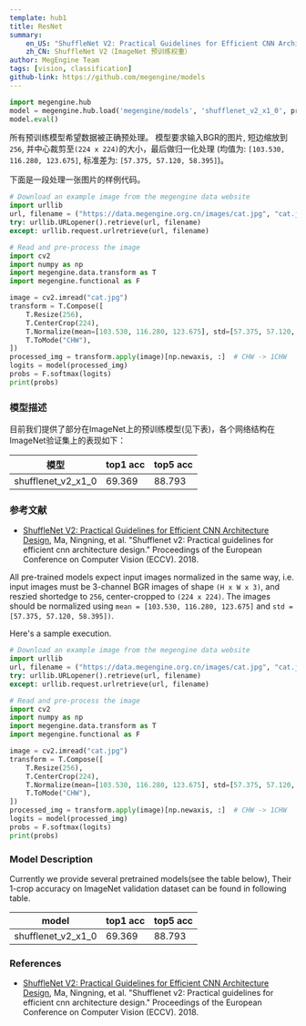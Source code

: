 ```yaml
---
template: hub1
title: ResNet
summary:
    en_US: "ShuffleNet V2: Practical Guidelines for Efficient CNN Architecture Design"
    zh_CN: ShuffleNet V2（ImageNet 预训练权重）
author: MegEngine Team
tags: [vision, classification]
github-link: https://github.com/megengine/models
---
```


```python
import megengine.hub
model = megengine.hub.load('megengine/models', 'shufflenet_v2_x1_0', pretrained=True)
model.eval()
```
<!-- section: zh_CN --> 

所有预训练模型希望数据被正确预处理。
模型要求输入BGR的图片, 短边缩放到`256`, 并中心裁剪至`(224 x 224)`的大小，最后做归一化处理 (均值为: `[103.530, 116.280, 123.675]`, 标准差为: `[57.375, 57.120, 58.395]`)。

下面是一段处理一张图片的样例代码。

```python
# Download an example image from the megengine data website
import urllib
url, filename = ("https://data.megengine.org.cn/images/cat.jpg", "cat.jpg")
try: urllib.URLopener().retrieve(url, filename)
except: urllib.request.urlretrieve(url, filename)

# Read and pre-process the image
import cv2
import numpy as np
import megengine.data.transform as T
import megengine.functional as F

image = cv2.imread("cat.jpg")
transform = T.Compose([
    T.Resize(256),
    T.CenterCrop(224),
    T.Normalize(mean=[103.530, 116.280, 123.675], std=[57.375, 57.120, 58.395]),  # BGR
    T.ToMode("CHW"),
])
processed_img = transform.apply(image)[np.newaxis, :]  # CHW -> 1CHW
logits = model(processed_img)
probs = F.softmax(logits)
print(probs)
```

### 模型描述

目前我们提供了部分在ImageNet上的预训练模型(见下表)，各个网络结构在ImageNet验证集上的表现如下：

| 模型 | top1 acc | top5 acc |
| --- | --- | --- |
| shufflenet_v2_x1_0 |  69.369  |  88.793  |

### 参考文献

- [ShuffleNet V2: Practical Guidelines for Efficient CNN Architecture Design](https://arxiv.org/abs/1807.11164), Ma, Ningning, et al. "Shufflenet v2: Practical guidelines for efficient cnn architecture design." Proceedings of the European Conference on Computer Vision (ECCV). 2018.

<!-- section: en_US --> 

All pre-trained models expect input images normalized in the same way,
i.e. input images must be 3-channel BGR images of shape `(H x W x 3)`, and reszied shortedge to `256`, center-cropped to `(224 x 224)`.
The images should be normalized using `mean = [103.530, 116.280, 123.675]` and `std = [57.375, 57.120, 58.395])`.

Here's a sample execution.

```python
# Download an example image from the megengine data website
import urllib
url, filename = ("https://data.megengine.org.cn/images/cat.jpg", "cat.jpg")
try: urllib.URLopener().retrieve(url, filename)
except: urllib.request.urlretrieve(url, filename)

# Read and pre-process the image
import cv2
import numpy as np
import megengine.data.transform as T
import megengine.functional as F

image = cv2.imread("cat.jpg")
transform = T.Compose([
    T.Resize(256),
    T.CenterCrop(224),
    T.Normalize(mean=[103.530, 116.280, 123.675], std=[57.375, 57.120, 58.395]),  # BGR
    T.ToMode("CHW"),
])
processed_img = transform.apply(image)[np.newaxis, :]  # CHW -> 1CHW
logits = model(processed_img)
probs = F.softmax(logits)
print(probs)
```

### Model Description

Currently we provide several pretrained models(see the table below), Their 1-crop accuracy on ImageNet validation dataset can be found in following table.

| model | top1 acc | top5 acc |
| --- | --- | --- |
| shufflenet_v2_x1_0 |  69.369  |  88.793  |

### References

 - [ShuffleNet V2: Practical Guidelines for Efficient CNN Architecture Design](https://arxiv.org/abs/1807.11164), Ma, Ningning, et al. "Shufflenet v2: Practical guidelines for efficient cnn architecture design." Proceedings of the European Conference on Computer Vision (ECCV). 2018.
